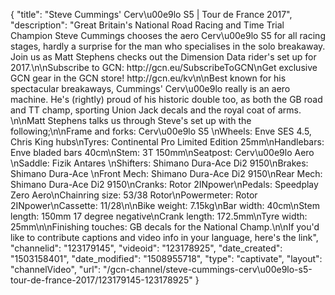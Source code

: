 {
    "title": "Steve Cummings' Cerv\u00e9lo S5 | Tour de France 2017",
    "description": "Great Britain's National Road Racing and Time Trial Champion Steve Cummings chooses the aero Cerv\u00e9lo S5 for all racing stages, hardly a surprise for the man who specialises in the solo breakaway. Join us as Matt Stephens checks out the Dimension Data rider's set up for 2017.\n\nSubscribe to GCN: http:\/\/gcn.eu\/SubscribeToGCN\nGet exclusive GCN gear in the GCN store! http:\/\/gcn.eu\/kv\n\nBest known for his spectacular breakaways, Cummings' Cerv\u00e9lo really is an aero machine. He's (rightly) proud of his historic double too, as both the GB road and TT champ, sporting Union Jack decals and the royal coat of arms. \n\nMatt Stephens talks us through Steve's set up with the following;\n\nFrame and forks: Cerv\u00e9lo S5 \nWheels: Enve SES 4.5, Chris King hubs\nTyres: Continental Pro Limited Edition 25mm\nHandlebars: Enve bladed bars 40cm\nStem: 3T 150mm\nSeatpost: Cerv\u00e9lo Aero \nSaddle: Fizik Antares \nShifters: Shimano Dura-Ace Di2 9150\nBrakes: Shimano Dura-Ace \nFront Mech: Shimano Dura-Ace Di2 9150\nRear Mech: Shimano Dura-Ace Di2 9150\nCranks: Rotor 2INpower\nPedals: Speedplay Zero Aero\nChainring size: 53\/38 Rotor\nPowermeter: Rotor 2INpower\nCassette: 11\/28\n\nBike weight: 7.15kg\nBar width: 40cm\nStem length: 150mm 17 degree negative\nCrank length: 172.5mm\nTyre width: 25mm\n\nFinishing touches: GB decals for the National Champ.\n\nIf you'd like to contribute captions and video info in your language, here's the link",
    "channelid": "123179145",
    "videoid": "123178925",
    "date_created": "1503158401",
    "date_modified": "1508955718",
    "type": "captivate",
    "layout": "channelVideo",
    "url": "\/gcn-channel\/steve-cummings-cerv\u00e9lo-s5-tour-de-france-2017\/123179145-123178925"
}